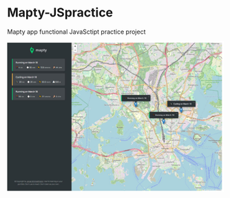 # Mapty-JSpractice
Mapty app functional JavaSctipt practice project 


![overview](mapty-overwiev.JPG)
